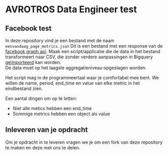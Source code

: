 # AVROTROS Data Engineer test

## Facebook test
In deze repository vind je een bestand met de naam `eenvandaag_page_metrics.json` 
Dit is een bestand met een response van de [facebook graph api][facebook_graph_api_docs]. 
Maak een script/applicatie die de data in het bestand transformeert naar CSV, die zonder verdere aanpassingen in Bigquery [geïmporteerd][big_query_batch_loading] kan worden.  
De data moet op het laagste aggregatieniveau opgeslagen worden. 

Het script mag in de programmeertaal waar je comfortabel mee bent. We willen de name, period, end_time en value van elke metric in het eindbestand zien.

Een aantal dingen om op te letten:
* Niet alle metics hebben een end_time
* Sommige metrics hebben een object als value

## Inleveren van je opdracht
Om je opdracht in te leveren vragen we je om een fork van deze repository te maken en deze met ons te delen.


[facebook_graph_api_docs]: https://developers.facebook.com/docs/graph-api/reference/insights/
[big_query_batch_loading]: https://cloud.google.com/bigquery/docs/batch-loading-data
